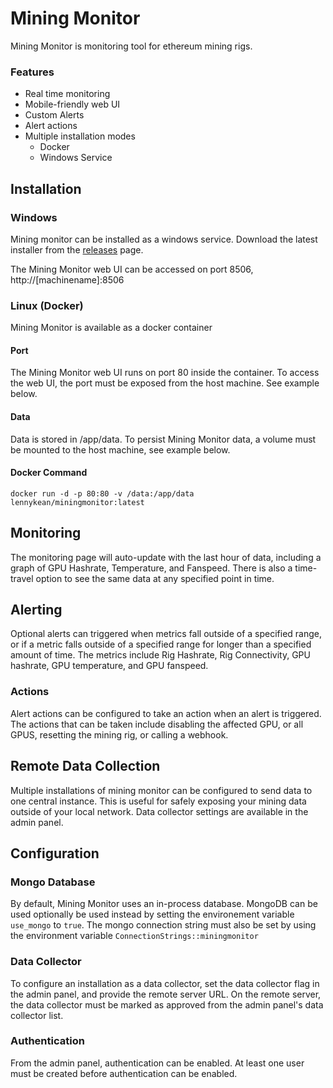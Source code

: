 # Mining Monitor

Mining Monitor is monitoring tool for ethereum mining rigs.

### Features

* Real time monitoring
* Mobile-friendly web UI
* Custom Alerts
* Alert actions
* Multiple installation modes
  * Docker 
  * Windows Service

## Installation

### Windows
Mining monitor can be installed as a windows service. Download the latest installer from the [releases](https://github.com/lennykean/MiningMonitor/releases) page.

The Mining Monitor web UI can be accessed on port 8506, http://[machinename]:8506

### Linux (Docker)
Mining Monitor is available as a docker container

#### Port
The Mining Monitor web UI runs on port 80 inside the container. To access the web UI, the port must be exposed from the host machine. See example below.

#### Data
Data is stored in /app/data. To persist Mining Monitor data, a volume must be mounted to the host machine, see example below.

#### Docker Command
`docker run -d -p 80:80 -v /data:/app/data lennykean/miningmonitor:latest`

## Monitoring

The monitoring page will auto-update with the last hour of data, including a graph of GPU Hashrate, Temperature, and Fanspeed. There is also a time-travel option to see the same data at any specified point in time.

## Alerting

Optional alerts can triggered when metrics fall outside of a specified range, or if a metric falls outside of a specified range for longer than a specified amount of time. The metrics include Rig Hashrate, Rig Connectivity, GPU hashrate, GPU temperature, and GPU fanspeed. 

### Actions

Alert actions can be configured to take an action when an alert is triggered. The actions that can be taken include disabling the affected GPU, or all GPUS, resetting the mining rig, or calling a webhook.

## Remote Data Collection

Multiple installations of mining monitor can be configured to send data to one central instance. This is useful for safely exposing your mining data outside of your local network. Data collector settings are available in the admin panel.

## Configuration

### Mongo Database

By default, Mining Monitor uses an in-process database. MongoDB can be used optionally be used instead by setting the environement variable `use_mongo` to `true`. The mongo connection string must also be set by using the environment variable `ConnectionStrings::miningmonitor` 

### Data Collector

To configure an installation as a data collector, set the data collector flag in the admin panel, and provide the remote server URL. On the remote server, the data collector must be marked as approved from the admin panel's data collector list.

### Authentication

From the admin panel, authentication can be enabled. At least one user must be created before authentication can be enabled. 
